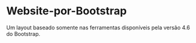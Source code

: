 # Website-por-Bootstrap
Um layout baseado somente nas ferramentas disponíveis pela versão 4.6 do Bootstrap.
